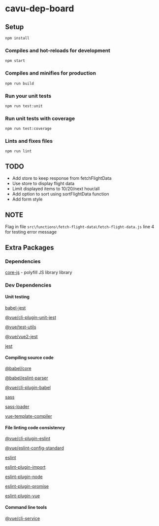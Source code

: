 # cavu-dep-board

## Setup
```
npm install
```

### Compiles and hot-reloads for development
```
npm start
```

### Compiles and minifies for production
```
npm run build
```

### Run your unit tests
```
npm run test:unit
```

### Run unit tests with coverage
```
npm run test:coverage
```

### Lints and fixes files
```
npm run lint
```

## TODO

* Add store to keep response from fetchFlightData
* Use store to display flight data
* Limit displayed items to 10/20/next hour/all
* Add option to sort using sortFlightData function
* Add form style

## NOTE
Flag in file `src\functions\fetch-flight-data\fetch-flight-data.js` line 4 for testing error message

## Extra Packages

### Dependencies

[core-js](https://www.npmjs.com/package/core-js) - polyfill JS library library

### Dev Dependencies

#### Unit testing

[babel-jest](https://www.npmjs.com/package/babel-jest)

[@vue/cli-plugin-unit-jest](https://www.npmjs.com/package/@vue/cli-plugin-unit-jest)

[@vue/test-utils](https://www.npmjs.com/package/@vue/test-utils)

[@vue/vue2-jest](https://www.npmjs.com/package/@vue/vue2-jest)

[jest](https://www.npmjs.com/package/jest)

#### Compiling source code
[@babel/core](https://www.npmjs.com/package/@babel/core)

[@babel/eslint-parser](https://www.npmjs.com/package/@babel/eslint-parser)

[@vue/cli-plugin-babel](https://www.npmjs.com/package/@vue/cli-plugin-babel)

[sass](https://www.npmjs.com/package/sass)

[sass-loader](https://www.npmjs.com/package/sass-loader)

[vue-template-compiler](https://www.npmjs.com/package/vue-template-compiler)

#### File linting code consistency
[@vue/cli-plugin-eslint](https://www.npmjs.com/package/@vue/cli-plugin-eslint)

[@vue/eslint-config-standard](https://www.npmjs.com/package/@vue/eslint-config-standard)

[eslint](https://www.npmjs.com/package/eslint)

[eslint-plugin-import](https://www.npmjs.com/package/eslint-plugin-import)

[eslint-plugin-node](https://www.npmjs.com/package/eslint-plugin-node)

[eslint-plugin-promise](https://www.npmjs.com/package/eslint-plugin-promise)

[eslint-plugin-vue](https://www.npmjs.com/package/eslint-plugin-vue)

#### Command line tools
[@vue/cli-service](https://www.npmjs.com/package/@vue/cli-service)
